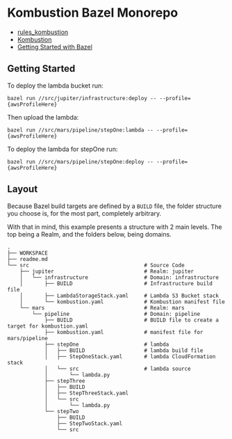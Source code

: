 # Kombustion Bazel Monorepo

- [rules_kombustion](https://github.com/KablamoOSS/rules_kombustion)
- [Kombustion](https://github.com/KablamoOSS/kombustion)
- [Getting Started with Bazel](https://docs.bazel.build/versions/master/getting-started.html)

## Getting Started

To deploy the lambda bucket run:

```
bazel run //src/jupiter/infrastructure:deploy -- --profile={awsProfileHere}
```

Then upload the lambda:

```
bazel run //src/mars/pipeline/stepOne:lambda -- --profile={awsProfileHere}
```

To deploy the lambda for stepOne run:

```
bazel run //src/mars/pipeline/stepOne:deploy -- --profile={awsProfileHere}
```

## Layout

Because Bazel build targets are defined by a `BUILD` file, the folder structure
you choose is, for the most part, completely arbitrary.

With that in mind, this example presents a structure with 2 main levels. The top
being a Realm, and the folders below, being domains.

```
.
├── WORKSPACE
├── readme.md
└── src                                     # Source Code
    ├── jupiter                             # Realm: jupiter
    │   └── infrastructure                  # Domain: infrastructure
    │       ├── BUILD                       # Infrastructure build file
    │       ├── LambdaStorageStack.yaml     # Lambda S3 Bucket stack
    │       └── kombustion.yaml             # Kombustion manifest file
    └── mars                                # Realm: mars
        └── pipeline                        # Domain: pipeline
            ├── BUILD                       # BUILD file to create a target for kombustion.yaml
            ├── kombustion.yaml             # manifest file for mars/pipeline
            ├── stepOne                     # lambda
            │   ├── BUILD                   # lambda build file
            │   ├── StepOneStack.yaml       # lambda CloudFormation stack
            │   └── src                     # lambda source
            │       └── lambda.py
            ├── stepThree
            │   ├── BUILD
            │   ├── StepThreeStack.yaml
            │   └── src
            │       └── lambda.py
            └── stepTwo
                ├── BUILD
                ├── StepTwoStack.yaml
                └── src
```
